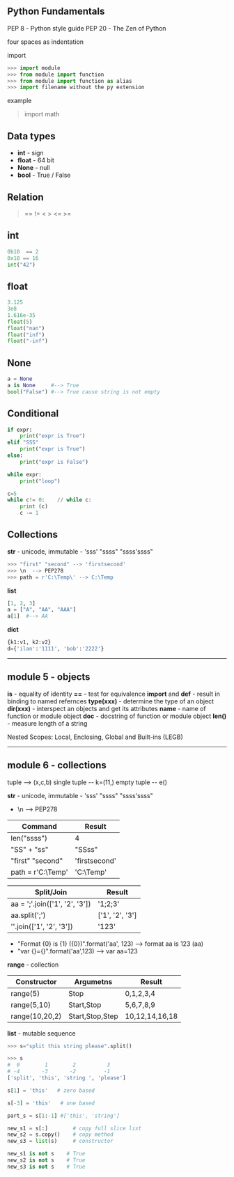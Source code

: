 Python Fundamentals
-------------------

PEP 8 - Python style guide
PEP 20 - The Zen of Python

four spaces as indentation

import
```python
>>> import module
>>> from module import function
>>> from module import function as alias
>>> import filename without the py extension
```

example
> import math

Data types
----------
* **int**  - sign
* **float** - 64 bit
* **None** - null
* **bool** - True / False

Relation
--------
> == != < > <= >=

int
---
```python
0b10  == 2
0x10 == 16
int("42")
```

float 
-----
```python
3.125
3e8
1.616e-35
float(5)
float("nan")
float("inf")
float("-inf")
```

None
----
```python
a = None
a is None     #--> True
bool("False") #--> True cause string is not empty
```

Conditional
-----------
```python
if expr:
	print("expr is True")
elif "SSS"
	print("expr is True")
else:
	print("expr is False")
```

```python
while expr:
	print("loop")

c=5
while c!= 0:	// while c:
    print (c)
	c -= 1
```

Collections
-----------
**str** - unicode, immutable - 'sss' "ssss"  "ssss'ssss"
```python
>>> "first" "second" --> 'firstsecond'
>>> \n  --> PEP278
>>> path = r'C:\Temp\' --> C:\Temp
```

**list**
```python
[1, 2, 3]
a = ["A", "AA", "AAA"]
a[1]  #--> AA
```

**dict**
```python
{k1:v1, k2:v2}
d={'ilan':'1111', 'bob':'2222'}
```

------------------
module 5 - objects
------------------
**is** - equality of identity
**==** - test for equivalence
**import** and **def** - result in binding to named refernces
**type(xxx)** - determine the type of an object
**dir(xxx)** - interspect an objects and get its attributes
**__name__** - name of function or module object
**__doc__** - docstring of function or module object
**len()** - measure length of a string

Nested Scopes: Local, Enclosing, Global and Built-ins (LEGB)

----------------------
module 6 - collections
----------------------

tuple --> (x,c,b)
single tuple -- k=(11,)
empty tuple -- e()

**str** - unicode, immutable - 'sss' "ssss"  "ssss'ssss"
* \n  --> PEP278

| Command            | Result        |        
|--------------------|---------------|
| len("ssss")        | 4             |
| "SS" + "ss"        | "SSss"        |
| "first" "second"   | 'firstsecond' |
| path = r'C:\Temp\' | 'C:\Temp'     |

| Split/Join                      | Result          |        
|---------------------------------|-----------------|
| aa = ';'.join(['1', '2', '3'])  | '1;2;3'         |
| aa.split(';')                   | ['1', '2', '3'] |
| ''.join(['1', '2', '3'])        | '123'           |


* "Format {0} is {1} ({0})".format('aa', 123) --> format aa is 123 (aa)
* "var {}={}".format('aa',123) --> var aa=123

**range** - collection

|Constructor   |Argumetns       |Result         |        
|--------------|----------------|---------------|
|range(5)      | Stop           | 0,1,2,3,4     |
|range(5,10)   | Start,Stop     | 5,6,7,8,9     |
|range(10,20,2)| Start,Stop,Step| 10,12,14,16,18|

**list** - mutable sequence
```python
>>> s="split this string please".split()

>>> s
#  0        1        2          3
# -4       -3       -2         -1
['split', 'this', 'string ', 'please']

s[1] = 'this'	# zero based

s[-3] = 'this'	 # one based

part_s = s[1:-1] #['this', 'string']

new_s1 = s[:]		 # copy full slice list
new_s2 = s.copy()	 # copy method
new_s3 = list(s)	 # constructor

new_s1 is not s    # True
new_s2 is not s    # True
new_s3 is not s    # True
```
